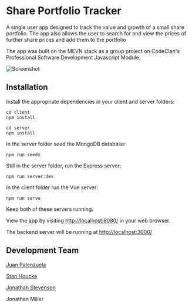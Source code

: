 # Share Portfolio Tracker

A single user app designed to track the value and growth of a small share portfolio. The app also allows the user to search for and view the prices of further share prices and add them to the portfolio

The app was built on the MEVN stack as a group project on CodeClan's Professional Software Development Javascript Module.

![Screenshot](https://github.com/palenz/portfolio_tracking_app/blob/main/client/public/Screenshot%202021-01-28.png)

## Installation

Install the appropriate dependencies in your client and server folders:

```
cd client
npm install

cd server
npm install
```

In the server folder seed the MongoDB database:

```
npm run seeds
```

Still in the server folder, run the Express server:

```
npm run server:dev
```

In the client folder run the Vue server:

```
npm run serve
```

Keep both of these servers running.

View the app by visiting [http://localhost:8080/](http://localhost:8080/) in your web browser.

The backend server will be running at [http://localhost:3000/](http://localhost:3000/)


## Development Team
[Juan Palenzuela](https://github.com/palenz)

[Stan Houcke](https://github.com/Stanhoucke)

[Jonathan Stevenson](https://github.com/jonnystv)

Jonathan Miller

